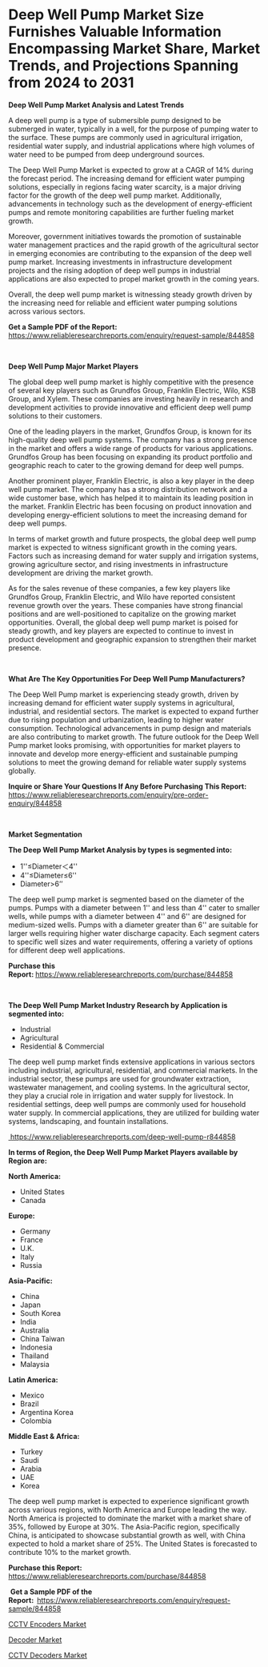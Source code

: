 <p><h1>Deep Well Pump Market Size Furnishes Valuable Information Encompassing Market Share, Market Trends, and Projections Spanning from 2024 to 2031</h1></p><p><strong>Deep Well Pump Market Analysis and Latest Trends</strong></p>
<p><p>A deep well pump is a type of submersible pump designed to be submerged in water, typically in a well, for the purpose of pumping water to the surface. These pumps are commonly used in agricultural irrigation, residential water supply, and industrial applications where high volumes of water need to be pumped from deep underground sources.</p><p>The Deep Well Pump Market is expected to grow at a CAGR of 14% during the forecast period. The increasing demand for efficient water pumping solutions, especially in regions facing water scarcity, is a major driving factor for the growth of the deep well pump market. Additionally, advancements in technology such as the development of energy-efficient pumps and remote monitoring capabilities are further fueling market growth.</p><p>Moreover, government initiatives towards the promotion of sustainable water management practices and the rapid growth of the agricultural sector in emerging economies are contributing to the expansion of the deep well pump market. Increasing investments in infrastructure development projects and the rising adoption of deep well pumps in industrial applications are also expected to propel market growth in the coming years.</p><p>Overall, the deep well pump market is witnessing steady growth driven by the increasing need for reliable and efficient water pumping solutions across various sectors.</p></p>
<p><strong>Get a Sample PDF of the Report:&nbsp;</strong> <a href="https://www.reliableresearchreports.com/enquiry/request-sample/844858">https://www.reliableresearchreports.com/enquiry/request-sample/844858</a></p>
<p>&nbsp;</p>
<p><strong>Deep Well Pump Major Market Players</strong></p>
<p><p>The global deep well pump market is highly competitive with the presence of several key players such as Grundfos Group, Franklin Electric, Wilo, KSB Group, and Xylem. These companies are investing heavily in research and development activities to provide innovative and efficient deep well pump solutions to their customers. </p><p>One of the leading players in the market, Grundfos Group, is known for its high-quality deep well pump systems. The company has a strong presence in the market and offers a wide range of products for various applications. Grundfos Group has been focusing on expanding its product portfolio and geographic reach to cater to the growing demand for deep well pumps. </p><p>Another prominent player, Franklin Electric, is also a key player in the deep well pump market. The company has a strong distribution network and a wide customer base, which has helped it to maintain its leading position in the market. Franklin Electric has been focusing on product innovation and developing energy-efficient solutions to meet the increasing demand for deep well pumps. </p><p>In terms of market growth and future prospects, the global deep well pump market is expected to witness significant growth in the coming years. Factors such as increasing demand for water supply and irrigation systems, growing agriculture sector, and rising investments in infrastructure development are driving the market growth. </p><p>As for the sales revenue of these companies, a few key players like Grundfos Group, Franklin Electric, and Wilo have reported consistent revenue growth over the years. These companies have strong financial positions and are well-positioned to capitalize on the growing market opportunities. Overall, the global deep well pump market is poised for steady growth, and key players are expected to continue to invest in product development and geographic expansion to strengthen their market presence.</p></p>
<p>&nbsp;</p>
<p><strong>What Are The Key Opportunities For Deep Well Pump Manufacturers?</strong></p>
<p><p>The Deep Well Pump market is experiencing steady growth, driven by increasing demand for efficient water supply systems in agricultural, industrial, and residential sectors. The market is expected to expand further due to rising population and urbanization, leading to higher water consumption. Technological advancements in pump design and materials are also contributing to market growth. The future outlook for the Deep Well Pump market looks promising, with opportunities for market players to innovate and develop more energy-efficient and sustainable pumping solutions to meet the growing demand for reliable water supply systems globally.</p></p>
<p><strong>Inquire or Share Your Questions If Any Before Purchasing This Report:</strong> <a href="https://www.reliableresearchreports.com/enquiry/pre-order-enquiry/844858">https://www.reliableresearchreports.com/enquiry/pre-order-enquiry/844858</a></p>
<p>&nbsp;</p>
<p><strong>Market Segmentation</strong></p>
<p><strong>The Deep Well Pump Market Analysis by types is segmented into:</strong></p>
<p><ul><li>1''≤Diameter＜4''</li><li>4''≤Diameter≤6''</li><li>Diameter>6’’</li></ul></p>
<p><p>The deep well pump market is segmented based on the diameter of the pumps. Pumps with a diameter between 1'' and less than 4'' cater to smaller wells, while pumps with a diameter between 4'' and 6'' are designed for medium-sized wells. Pumps with a diameter greater than 6'' are suitable for larger wells requiring higher water discharge capacity. Each segment caters to specific well sizes and water requirements, offering a variety of options for different deep well applications.</p></p>
<p><strong>Purchase this Report:&nbsp;</strong><a href="https://www.reliableresearchreports.com/purchase/844858">https://www.reliableresearchreports.com/purchase/844858</a></p>
<p>&nbsp;</p>
<p><strong>The Deep Well Pump Market Industry Research by Application is segmented into:</strong></p>
<p><ul><li>Industrial</li><li>Agricultural</li><li>Residential & Commercial</li></ul></p>
<p><p>The deep well pump market finds extensive applications in various sectors including industrial, agricultural, residential, and commercial markets. In the industrial sector, these pumps are used for groundwater extraction, wastewater management, and cooling systems. In the agricultural sector, they play a crucial role in irrigation and water supply for livestock. In residential settings, deep well pumps are commonly used for household water supply. In commercial applications, they are utilized for building water systems, landscaping, and fountain installations.</p></p>
<p><a href="https://www.reliableresearchreports.com/deep-well-pump-r844858">&nbsp;https://www.reliableresearchreports.com/deep-well-pump-r844858</a></p>
<p><strong>In terms of Region, the Deep Well Pump Market Players available by Region are:</strong></p>
<p>
    <p> <strong> North America: </strong>
        <ul>
            <li>United States</li>
            <li>Canada</li>
        </ul>
        </p> 
    <p> <strong> Europe: </strong>
        <ul>
            <li>Germany</li>
            <li>France</li>
            <li>U.K.</li>
            <li>Italy</li>
            <li>Russia</li>
        </ul>
        </p> 
    <p> <strong> Asia-Pacific: </strong>
        <ul>
            <li>China</li>
            <li>Japan</li>
            <li>South Korea</li>
            <li>India</li>
            <li>Australia</li>
            <li>China Taiwan</li>
            <li>Indonesia</li>
            <li>Thailand</li>
            <li>Malaysia</li>
        </ul>
        </p> 
    <p> <strong> Latin America: </strong>
        <ul>
            <li>Mexico</li>
            <li>Brazil</li>
            <li>Argentina Korea</li>
            <li>Colombia</li>
        </ul>
        </p> 
    <p> <strong> Middle East & Africa: </strong>
        <ul>
            <li>Turkey</li>
            <li>Saudi</li>
            <li>Arabia</li>
            <li>UAE</li>
            <li>Korea</li>
        </ul>
    </p>
    </p>
<p><p>The deep well pump market is expected to experience significant growth across various regions, with North America and Europe leading the way. North America is projected to dominate the market with a market share of 35%, followed by Europe at 30%. The Asia-Pacific region, specifically China, is anticipated to showcase substantial growth as well, with China expected to hold a market share of 25%. The United States is forecasted to contribute 10% to the market growth.</p></p>
<p><strong>Purchase this Report: </strong><a href="https://www.reliableresearchreports.com/purchase/844858">https://www.reliableresearchreports.com/purchase/844858</a></p>
<p>&nbsp;<strong>Get a Sample PDF of the Report:&nbsp;&nbsp;</strong><a href="https://www.reliableresearchreports.com/enquiry/request-sample/844858">https://www.reliableresearchreports.com/enquiry/request-sample/844858</a></p>
<p><strong></strong></p>
<p><p><a href="https://github.com/gcimaudf65/Market-Research-Report-List-1/blob/main/cctv-encoders-market.md">CCTV Encoders Market</a></p><p><a href="https://github.com/sardarp081/Market-Research-Report-List-1/blob/main/decoder-market.md">Decoder Market</a></p><p><a href="https://github.com/pennyaldbrittonh658/Market-Research-Report-List-1/blob/main/cctv-decoders-market.md">CCTV Decoders Market</a></p></p>